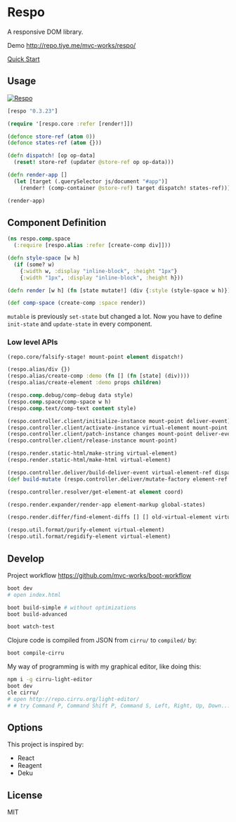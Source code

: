 
# Respo

A responsive DOM library.

Demo http://repo.tiye.me/mvc-works/respo/

[Quick Start](https://github.com/mvc-works/respo/wiki/Quick-Start)

## Usage

[![Respo](https://img.shields.io/clojars/v/respo/respo.svg)](https://clojars.org/respo/respo)

```clojure
[respo "0.3.23"]
```

```clojure
(require '[respo.core :refer [render!]])

(defonce store-ref (atom 0))
(defonce states-ref (atom {}))

(defn dispatch! [op op-data]
  (reset! store-ref (updater @store-ref op op-data)))

(defn render-app []
  (let [target (.querySelector js/document "#app")]
    (render! (comp-container @store-ref) target dispatch! states-ref)))

(render-app)
```

## Component Definition

```clojure
(ns respo.comp.space
  (:require [respo.alias :refer [create-comp div]]))

(defn style-space [w h]
  (if (some? w)
    {:width w, :display "inline-block", :height "1px"}
    {:width "1px", :display "inline-block", :height h}))

(defn render [w h] (fn [state mutate!] (div {:style (style-space w h)})))

(def comp-space (create-comp :space render))
```

`mutable` is previously `set-state` but changed a lot.
Now you have to define `init-state` and `update-state` in every component.

### Low level APIs

```clojure
(repo.core/falsify-stage! mount-point element dispatch!)

(respo.alias/div {})
(respo.alias/create-comp :demo (fn [] (fn [state] (div))))
(respo.alias/create-element :demo props children)

(respo.comp.debug/comp-debug data style)
(respo.comp.space/comp-space w h)
(respo.comp.text/comp-text content style)

(respo.controller.client/initialize-instance mount-point deliver-event)
(respo.controller.client/activate-instance virtual-element mount-point deliver-event)
(respo.controller.client/patch-instance changes mount-point deliver-event)
(respo.controller.client/release-instance mount-point)

(respo.render.static-html/make-string virtual-element)
(respo.render.static-html/make-html virtual-element)

(respo.controller.deliver/build-deliver-event virtual-element-ref dispatch! states-ref)
(def build-mutate (respo.controller.deliver/mutate-factory element-ref states-ref))

(respo.controller.resolver/get-element-at element coord)

(respo.render.expander/render-app element-markup global-states)

(respo.render.differ/find-element-diffs [] [] old-virtual-element virtual-element)

(respo.util.format/purify-element virtual-element)
(respo.util.format/regidify-element virtual-element)
```

## Develop

Project workflow https://github.com/mvc-works/boot-workflow

```bash
boot dev
# open index.html
```

```bash
boot build-simple # without optimizations
boot build-advanced
```

```bash
boot watch-test
```

Clojure code is compiled from JSON from `cirru/` to `compiled/` by:

```bash
boot compile-cirru
```

My way of programming is with my graphical editor, like doing this:

```bash
npm i -g cirru-light-editor
boot dev
cle cirru/
# open http://repo.cirru.org/light-editor/
# # try Command P, Command Shift P, Command S, Left, Right, Up, Down...
```

## Options

This project is inspired by:

* React
* Reagent
* Deku

## License

MIT
